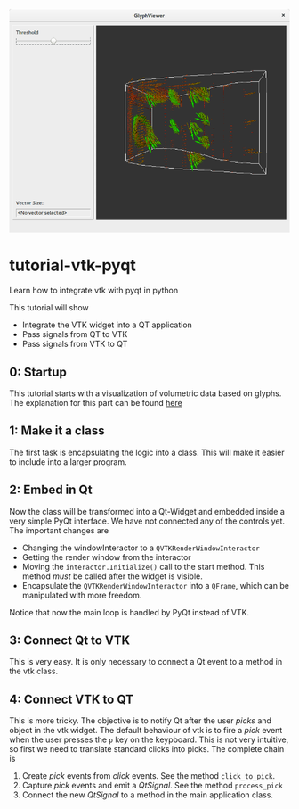 ![Screenshot of the application](screenshot.png)

# tutorial-vtk-pyqt
Learn how to integrate vtk with pyqt in python

This tutorial will show

- Integrate the VTK widget into a QT application
- Pass signals from QT to VTK
- Pass signals from VTK to QT

## 0: Startup

This tutorial starts with a visualization of volumetric data based on glyphs. 
The explanation for this part can be found [here](https://github.com/diego0020/tutorial-vtk-python/blob/master/volumes_example.ipynb)

## 1: Make it a class

The first task is encapsulating the logic into a class. This will make it easier to include into a larger program.

## 2: Embed in Qt

Now the class will be transformed into a Qt-Widget and embedded inside a very simple PyQt interface. We have not connected any of the controls yet. The important changes are

- Changing the windowInteractor to a `QVTKRenderWindowInteractor`
- Getting the render window from the interactor
- Moving the `interactor.Initialize()` call to the start method. This method *must* be called after the widget is visible.
- Encapsulate the `QVTKRenderWindowInteractor` into a `QFrame`, which can be manipulated with more freedom.

Notice that now the main loop is handled by PyQt instead of VTK.

## 3: Connect Qt to VTK

This is very easy. It is only necessary to connect a Qt event to a method in the vtk class.

## 4: Connect VTK to QT

This is more tricky. The objective is to notify Qt after the user *picks* and object in the vtk widget. The default behaviour of vtk is to fire a *pick* event when the user presses the `p` key on the keypboard. This is not very intuitive, so first we need to translate standard clicks into picks. The complete chain is

1. Create *pick* events from *click* events. See the method `click_to_pick`.
2. Capture *pick* events and emit a *QtSignal*. See the method `process_pick`
3. Connect the new *QtSignal* to a method in the main application class.
